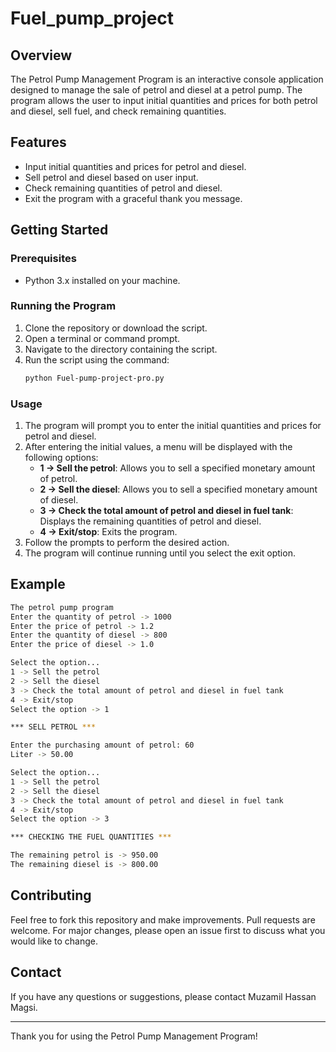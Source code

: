 # Fuel_pump_project

## Overview
The Petrol Pump Management Program is an interactive console application designed to manage the sale of petrol and diesel at a petrol pump. The program allows the user to input initial quantities and prices for both petrol and diesel, sell fuel, and check remaining quantities.

## Features
- Input initial quantities and prices for petrol and diesel.
- Sell petrol and diesel based on user input.
- Check remaining quantities of petrol and diesel.
- Exit the program with a graceful thank you message.

## Getting Started

### Prerequisites
- Python 3.x installed on your machine.

### Running the Program
1. Clone the repository or download the script.
2. Open a terminal or command prompt.
3. Navigate to the directory containing the script.
4. Run the script using the command:
   ```sh
   python Fuel-pump-project-pro.py
   ```

### Usage
1. The program will prompt you to enter the initial quantities and prices for petrol and diesel.
2. After entering the initial values, a menu will be displayed with the following options:
    - **1 -> Sell the petrol**: Allows you to sell a specified monetary amount of petrol.
    - **2 -> Sell the diesel**: Allows you to sell a specified monetary amount of diesel.
    - **3 -> Check the total amount of petrol and diesel in fuel tank**: Displays the remaining quantities of petrol and diesel.
    - **4 -> Exit/stop**: Exits the program.
3. Follow the prompts to perform the desired action.
4. The program will continue running until you select the exit option.

## Example
```sh
The petrol pump program
Enter the quantity of petrol -> 1000
Enter the price of petrol -> 1.2
Enter the quantity of diesel -> 800
Enter the price of diesel -> 1.0

Select the option...
1 -> Sell the petrol
2 -> Sell the diesel
3 -> Check the total amount of petrol and diesel in fuel tank
4 -> Exit/stop
Select the option -> 1

*** SELL PETROL ***

Enter the purchasing amount of petrol: 60
Liter -> 50.00

Select the option...
1 -> Sell the petrol
2 -> Sell the diesel
3 -> Check the total amount of petrol and diesel in fuel tank
4 -> Exit/stop
Select the option -> 3

*** CHECKING THE FUEL QUANTITIES ***

The remaining petrol is -> 950.00
The remaining diesel is -> 800.00
```

## Contributing
Feel free to fork this repository and make improvements. Pull requests are welcome. For major changes, please open an issue first to discuss what you would like to change.


## Contact
If you have any questions or suggestions, please contact Muzamil Hassan Magsi.

---

Thank you for using the Petrol Pump Management Program!
